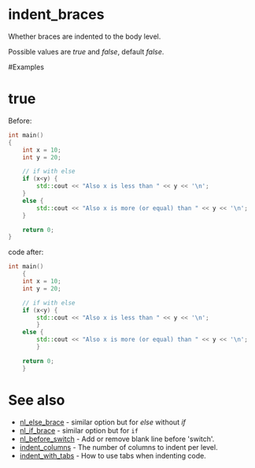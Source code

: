 # indent_braces

Whether braces are indented to the body level.

Possible values are _true_ and _false_, default _false_.

#Examples
# true
Before:
```cpp
int main()
{
	int x = 10;
	int y = 20;

	// if with else
	if (x<y) {
		std::cout << "Also x is less than " << y << '\n';
	}
	else {
		std::cout << "Also x is more (or equal) than " << y << '\n';
	}

	return 0;
}
```
code after:
```cpp
int main()
	{
	int x = 10;
	int y = 20;

	// if with else
	if (x<y) {
		std::cout << "Also x is less than " << y << '\n';
		}
	else {
		std::cout << "Also x is more (or equal) than " << y << '\n';
		}

	return 0;
	}
```

# See also

* [nl_else_brace](../newline_options/nl_else_brace.md) - similar option but for _else_ without  _if_
* [nl_if_brace](../newline_options/nl_if_brace.md) - similar option but for `if`
* [nl_before_switch](../newline_options/nl_before_switch.md) - Add or remove blank line before 'switch'.
* [indent_columns](indent_columns.md) - The number of columns to indent per level.
* [indent_with_tabs](indent_with_tabs.md) - How to use tabs when indenting code.
